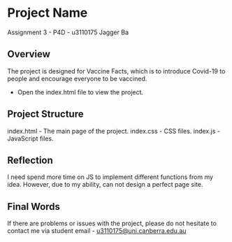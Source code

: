 
# Project Name

Assignment 3 - P4D - u3110175 Jagger Ba

## Overview

The project is designed for Vaccine Facts, which is to introduce Covid-19 to people and encourage everyone to be vaccined.

- Open the index.html file to view the project.

## Project Structure

index.html - The main page of the project.
index.css - CSS files.
index.js -  JavaScript files.

## Reflection

I need spend more time on JS to implement different functions from my idea. However, due to my ability, can not design a perfect page site. 

## Final Words
If there are problems or issues with the project, please do not hesitate to contact me via student email - u3110175@uni.canberra.edu.au
